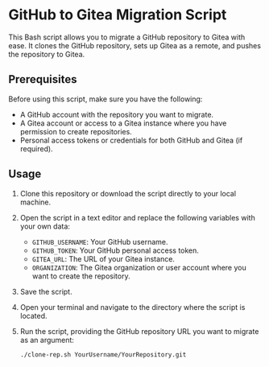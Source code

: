 # GitHub to Gitea Migration Script

This Bash script allows you to migrate a GitHub repository to Gitea with ease. It clones the GitHub repository, sets up Gitea as a remote, and pushes the repository to Gitea.

## Prerequisites

Before using this script, make sure you have the following:

- A GitHub account with the repository you want to migrate.
- A Gitea account or access to a Gitea instance where you have permission to create repositories.
- Personal access tokens or credentials for both GitHub and Gitea (if required).

## Usage

1. Clone this repository or download the script directly to your local machine.

2. Open the script in a text editor and replace the following variables with your own data:

   - `GITHUB_USERNAME`: Your GitHub username.
   - `GITHUB_TOKEN`: Your GitHub personal access token.
   - `GITEA_URL`: The URL of your Gitea instance.
   - `ORGANIZATION`: The Gitea organization or user account where you want to create the repository.

3. Save the script.

4. Open your terminal and navigate to the directory where the script is located.

5. Run the script, providing the GitHub repository URL you want to migrate as an argument:

   ```bash
   ./clone-rep.sh YourUsername/YourRepository.git
